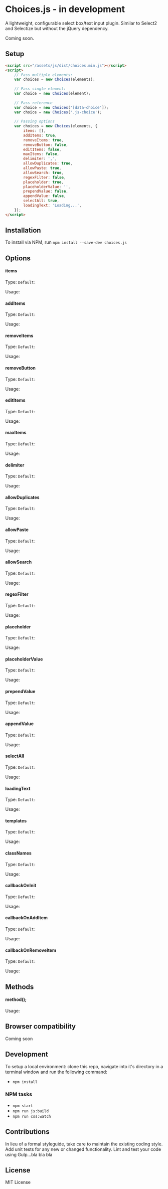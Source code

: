 # Choices.js - in development
A lightweight, configurable select box/text input plugin. Similar to Select2 and Selectize but without the jQuery dependency. 

Coming soon.

## Setup
```html
<script src="/assets/js/dist/choices.min.js"></script>
<script>
	// Pass multiple elements:
	var choices = new Choices(elements);
	
	// Pass single element:
	var choice = new Choices(element);
	
	// Pass reference
	var choice = new Choices('[data-choice']);
	var choice = new Choices('.js-choice');
	
	// Passing options
	var choices = new Choices(elements, {
        items: [],
        addItems: true,
        removeItems: true,
        removeButton: false,
        editItems: false,
        maxItems: false,
        delimiter: ',',
        allowDuplicates: true,
        allowPaste: true,
        allowSearch: true, 
        regexFilter: false,
        placeholder: true,
        placeholderValue: '',
        prependValue: false,
        appendValue: false,
        selectAll: true,
        loadingText: 'Loading...',
    });
</script>
```

## Installation
To install via NPM, run `npm install --save-dev choices.js` 

## Options
#### items
Type: `` Default: ``

Usage: 

#### addItems
Type: `` Default: ``

Usage:

#### removeItems
Type: `` Default: ``

Usage:

#### removeButton
Type: `` Default: ``

Usage:

#### editItems
Type: `` Default: ``

Usage:

#### maxItems
Type: `` Default: ``

Usage:

#### delimiter
Type: `` Default: ``

Usage:

#### allowDuplicates
Type: `` Default: ``

Usage:

#### allowPaste
Type: `` Default: ``

Usage:

#### allowSearch
Type: `` Default: ``

Usage:

#### regexFilter
Type: `` Default: ``

Usage:

#### placeholder
Type: `` Default: ``

Usage:

#### placeholderValue
Type: `` Default: ``

Usage:

#### prependValue
Type: `` Default: ``

Usage:

#### appendValue
Type: `` Default: ``

Usage:

#### selectAll
Type: `` Default: ``

Usage:

#### loadingText
Type: `` Default: ``

Usage:

#### templates
Type: `` Default: ``

Usage:

#### classNames
Type: `` Default: ``

Usage:

#### callbackOnInit
Type: `` Default: ``

Usage:

#### callbackOnAddItem
Type: `` Default: ``

Usage:

#### callbackOnRemoveItem
Type: `` Default: ``

Usage:


## Methods
#### method();
Usage: 

## Browser compatibility
Coming soon

## Development
To setup a local environment: clone this repo, navigate into it's directory in a terminal window and run the following command:
* ```npm install```

### NPM tasks
* ```npm start```
* ```npm run js:build```
* ```npm run css:watch```

## Contributions
In lieu of a formal styleguide, take care to maintain the existing coding style. Add unit tests for any new or changed functionality. Lint and test your code using Gulp...bla bla bla

## License
MIT License 